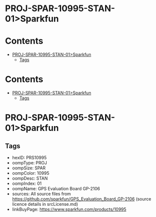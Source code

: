 
PROJ-SPAR-10995-STAN-01>Sparkfun
================================

Contents
========

* [PROJ-SPAR-10995-STAN-01>Sparkfun](#proj-spar-10995-stan-01sparkfun)
	* [Tags](#tags)

Contents
========

* [PROJ-SPAR-10995-STAN-01>Sparkfun](#proj-spar-10995-stan-01sparkfun)
	* [Tags](#tags)

# PROJ-SPAR-10995-STAN-01>Sparkfun

## Tags

- hexID: PRS10995
- oompType: PROJ
- oompSize: SPAR
- oompColor: 10995
- oompDesc: STAN
- oompIndex: 01
- oompName: GPS Evaluation Board GP-2106
- sources: All source files from https://github.com/sparkfun/GPS_Evaluation_Board_GP-2106 (source licence details in srcLicense.md)
- linkBuyPage: https://www.sparkfun.com/products/10995
